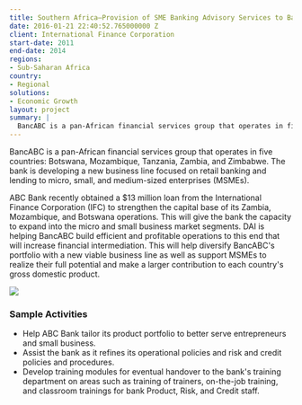 ```yaml
---
title: Southern Africa—Provision of SME Banking Advisory Services to BancABC
date: 2016-01-21 22:40:52.765000000 Z
client: International Finance Corporation
start-date: 2011
end-date: 2014
regions:
- Sub-Saharan Africa
country:
- Regional
solutions:
- Economic Growth
layout: project
summary: |
  BancABC is a pan-African financial services group that operates in five countries: Botswana, Mozambique, Tanzania, Zambia, and Zimbabwe. The bank is developing a new business line focused on retail banking and lending to micro, small, and medium-sized enterprises (MSMEs).
---
```

BancABC is a pan-African financial services group that operates in five countries: Botswana, Mozambique, Tanzania, Zambia, and Zimbabwe. The bank is developing a new business line focused on retail banking and lending to micro, small, and medium-sized enterprises (MSMEs).

ABC Bank recently obtained a $13 million loan from the International Finance Corporation (IFC) to strengthen the capital base of its Zambia, Mozambique, and Botswana operations. This will give the bank the capacity to expand into the micro and small business market segments. DAI is helping BancABC build efficient and profitable operations to this end that will increase financial intermediation. This will help diversify BancABC's portfolio with a new viable business line as well as support MSMEs to realize their full potential and make a larger contribution to each country's gross domestic product.

![][1]

###  Sample Activities

* Help ABC Bank tailor its product portfolio to better serve entrepreneurs and small business.
* Assist the bank as it refines its operational policies and risk and credit policies and procedures.
* Develop training modules for eventual handover to the bank's training department on areas such as training of trainers, on-the-job training, and classroom trainings for bank Product, Risk, and Credit staff.

[1]: /assets/images/projects/bancabc_0.jpg
